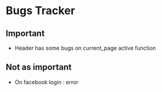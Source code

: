 # Bugs Tracker

## Important
- Header has some bugs on current_page active function

## Not as important
- On facebook login : error
